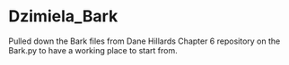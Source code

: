 # Dzimiela_Bark
Pulled down the Bark files from Dane Hillards Chapter 6 repository on the Bark.py to have a working place to start from. 
